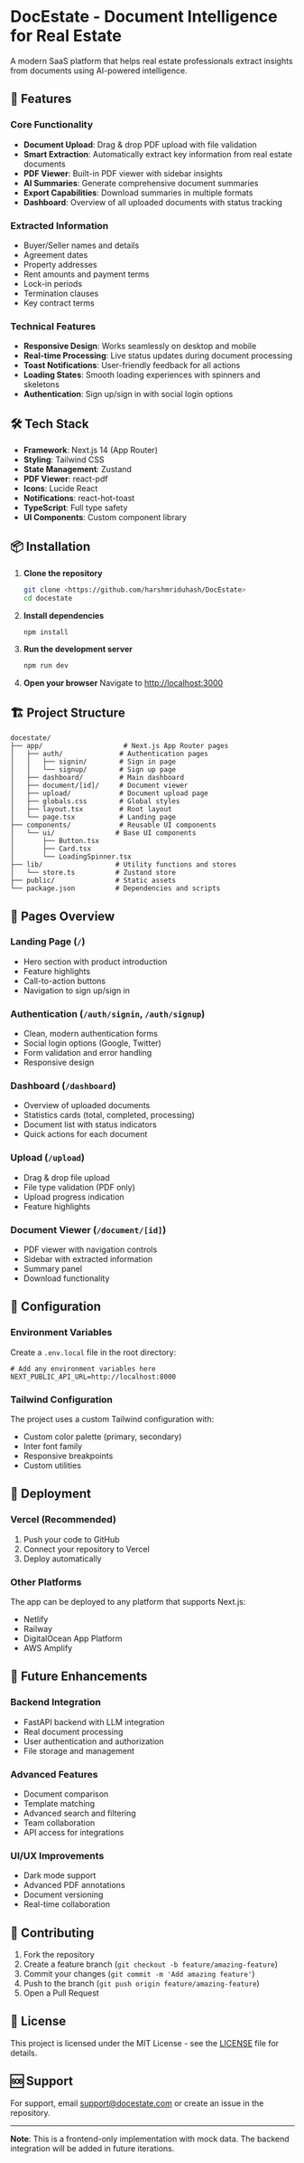 # DocEstate - Document Intelligence for Real Estate

A modern SaaS platform that helps real estate professionals extract insights from documents using AI-powered intelligence.

## 🚀 Features

### Core Functionality
- **Document Upload**: Drag & drop PDF upload with file validation
- **Smart Extraction**: Automatically extract key information from real estate documents
- **PDF Viewer**: Built-in PDF viewer with sidebar insights
- **AI Summaries**: Generate comprehensive document summaries
- **Export Capabilities**: Download summaries in multiple formats
- **Dashboard**: Overview of all uploaded documents with status tracking

### Extracted Information
- Buyer/Seller names and details
- Agreement dates
- Property addresses
- Rent amounts and payment terms
- Lock-in periods
- Termination clauses
- Key contract terms

### Technical Features
- **Responsive Design**: Works seamlessly on desktop and mobile
- **Real-time Processing**: Live status updates during document processing
- **Toast Notifications**: User-friendly feedback for all actions
- **Loading States**: Smooth loading experiences with spinners and skeletons
- **Authentication**: Sign up/sign in with social login options

## 🛠 Tech Stack

- **Framework**: Next.js 14 (App Router)
- **Styling**: Tailwind CSS
- **State Management**: Zustand
- **PDF Viewer**: react-pdf
- **Icons**: Lucide React
- **Notifications**: react-hot-toast
- **TypeScript**: Full type safety
- **UI Components**: Custom component library

## 📦 Installation

1. **Clone the repository**
   ```bash
   git clone <https://github.com/harshmriduhash/DocEstate>
   cd docestate
   ```

2. **Install dependencies**
   ```bash
   npm install
   ```

3. **Run the development server**
   ```bash
   npm run dev
   ```

4. **Open your browser**
   Navigate to [http://localhost:3000](http://localhost:3000)

## 🏗 Project Structure

```
docestate/
├── app/                    # Next.js App Router pages
│   ├── auth/              # Authentication pages
│   │   ├── signin/        # Sign in page
│   │   └── signup/        # Sign up page
│   ├── dashboard/         # Main dashboard
│   ├── document/[id]/     # Document viewer
│   ├── upload/            # Document upload page
│   ├── globals.css        # Global styles
│   ├── layout.tsx         # Root layout
│   └── page.tsx           # Landing page
├── components/            # Reusable UI components
│   └── ui/               # Base UI components
│       ├── Button.tsx
│       ├── Card.tsx
│       └── LoadingSpinner.tsx
├── lib/                  # Utility functions and stores
│   └── store.ts          # Zustand store
├── public/               # Static assets
└── package.json          # Dependencies and scripts
```

## 🎯 Pages Overview

### Landing Page (`/`)
- Hero section with product introduction
- Feature highlights
- Call-to-action buttons
- Navigation to sign up/sign in

### Authentication (`/auth/signin`, `/auth/signup`)
- Clean, modern authentication forms
- Social login options (Google, Twitter)
- Form validation and error handling
- Responsive design

### Dashboard (`/dashboard`)
- Overview of uploaded documents
- Statistics cards (total, completed, processing)
- Document list with status indicators
- Quick actions for each document

### Upload (`/upload`)
- Drag & drop file upload
- File type validation (PDF only)
- Upload progress indication
- Feature highlights

### Document Viewer (`/document/[id]`)
- PDF viewer with navigation controls
- Sidebar with extracted information
- Summary panel
- Download functionality

## 🔧 Configuration

### Environment Variables
Create a `.env.local` file in the root directory:

```env
# Add any environment variables here
NEXT_PUBLIC_API_URL=http://localhost:8000
```

### Tailwind Configuration
The project uses a custom Tailwind configuration with:
- Custom color palette (primary, secondary)
- Inter font family
- Responsive breakpoints
- Custom utilities

## 🚀 Deployment

### Vercel (Recommended)
1. Push your code to GitHub
2. Connect your repository to Vercel
3. Deploy automatically

### Other Platforms
The app can be deployed to any platform that supports Next.js:
- Netlify
- Railway
- DigitalOcean App Platform
- AWS Amplify

## 🔮 Future Enhancements

### Backend Integration
- FastAPI backend with LLM integration
- Real document processing
- User authentication and authorization
- File storage and management

### Advanced Features
- Document comparison
- Template matching
- Advanced search and filtering
- Team collaboration
- API access for integrations

### UI/UX Improvements
- Dark mode support
- Advanced PDF annotations
- Document versioning
- Real-time collaboration

## 🤝 Contributing

1. Fork the repository
2. Create a feature branch (`git checkout -b feature/amazing-feature`)
3. Commit your changes (`git commit -m 'Add amazing feature'`)
4. Push to the branch (`git push origin feature/amazing-feature`)
5. Open a Pull Request

## 📄 License

This project is licensed under the MIT License - see the [LICENSE](LICENSE) file for details.

## 🆘 Support

For support, email support@docestate.com or create an issue in the repository.

---

**Note**: This is a frontend-only implementation with mock data. The backend integration will be added in future iterations. 
